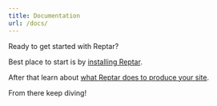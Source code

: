 ```yaml
---
title: Documentation
url: /docs/
---
```


Ready to get started with Reptar?

Best place to start is by [installing Reptar](/docs/installation/).

After that learn about [what Reptar does to produce your site](/docs/overview/).

From there keep diving!
